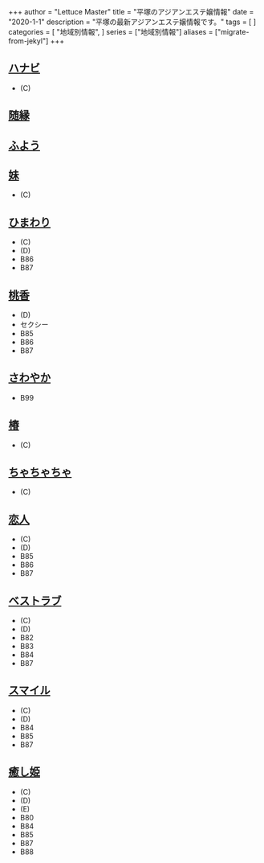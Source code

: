 +++
author = "Lettuce Master"
title = "平塚のアジアンエステ嬢情報"
date = "2020-1-1"
description = "平塚の最新アジアンエステ嬢情報です。"
tags = [
]
categories = [
    "地域別情報",
]
series = ["地域別情報"]
aliases = ["migrate-from-jekyl"]
+++

## [ハナビ](http://es-hanabi.xyz/)
- (C)
## [随縁](http://sui-en.work/)
## [ふよう](http://www.huyo.work/)
## [妹](http://www.imouto-esute2866.com/)
- (C)
## [ひまわり](https://himawari.jps.mn/)
- (C)
- (D)
- B86
- B87
## [桃香](http://esthe-massage.pw/)
- (D)
- セクシー
- B85
- B86
- B87
## [さわやか](http://hiratsuka-est.com/)
- B99
## [椿](http://a-est.com/tsubaki/)
- (C)
## [ちゃちゃちゃ](https://cyacyacya.grupo.jp/)
- (C)
## [恋人](http://www.koibito.masg.info/)
- (C)
- (D)
- B85
- B86
- B87
## [ベストラブ](http://www.bestlove.iesjp.com/)
- (C)
- (D)
- B82
- B83
- B84
- B87
## [スマイル](http://es-hiratsuka.biz/)
- (C)
- (D)
- B84
- B85
- B87
## [癒し姫](http://es-hiratsuka.info/)
- (C)
- (D)
- (E)
- B80
- B84
- B85
- B87
- B88
